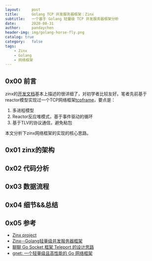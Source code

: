 ```yaml
---
layout:     post
title:      Golang TCP 并发服务器框架：Zinx
subtitle:   一个基于 Golang 轻量级 TCP 并发服务器框架分析
date:       2020-08-31
author:     pandaychen
header-img: img/golang-horse-fly.png
catalog: true
category:   false
tags:
    - Zinx
    - Golang
    - 网络框架
---
```


##  0x00    前言
zinx的[开发文档](https://aceld.gitbooks.io/zinx/content/)基本上描述的很详细了，对初学者比较友好。笔者先前基于reactor模型实现过一个TCP网络框架[tcpframe](https://github.com/pandaychen/tcpframe)，要点是：
1.  多进程模型
2.  Reactor反应堆模式，基于事件驱动的循环
3.  基于TLV的协议通信，避免粘包

本文分析下zinx网络框架的实现的核心思路。

##  0x01    zinx的架构

##  0x02    代码分析


##  0x03    数据流程


##  0x04    细节&&总结

##  0x05    参考
-   [Zinx project](https://github.com/aceld/zinx/blob/master/znet/server.go)
-   [Zinx--Golang轻量级并发服务器框架](https://aceld.gitbooks.io/zinx/content/)
-   [聊聊 Go Socket 框架 Teleport 的设计思路](https://my.oschina.net/henrylee2cn/blog/2209264)
-   [gnet: 一个轻量级且高性能的 Go 网络框架](https://strikefreedom.top/go-event-loop-networking-library-gnet)